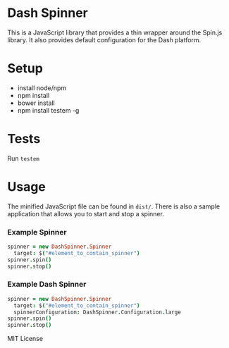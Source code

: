 # Dash Spinner

This is a JavaScript library that provides a thin wrapper around the Spin.js library. It also provides default configuration for the Dash platform.

# Setup

* install node/npm
* npm install
* bower install
* npm install testem -g

# Tests

Run `testem`

# Usage

The minified JavaScript file can be found in `dist/`. There is also a sample application that allows you to start and stop a spinner.

### Example Spinner

```CoffeeScript
spinner = new DashSpinner.Spinner
  target: $("#element_to_contain_spinner")
spinner.spin()
spinner.stop()
```

### Example Dash Spinner

```CoffeeScript
spinner = new DashSpinner.Spinner
  target: $("#element_to_contain_spinner")
  spinnerConfiguration: DashSpinner.Configuration.large
spinner.spin()
spinner.stop()
```

MIT License
